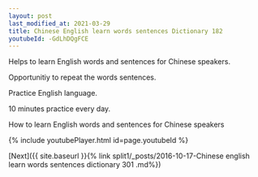 ```yaml
---
layout: post
last_modified_at: 2021-03-29
title: Chinese English learn words sentences Dictionary 182 
youtubeId: -GdLhDQgFCE
---
```

 
 
Helps to learn English words and sentences for Chinese speakers.

Opportunitiy to repeat the words sentences. 

Practice English language. 
 
10 minutes practice every day. 
 
How to learn English words and sentences for Chinese speakers 
 
{% include youtubePlayer.html id=page.youtubeId %}
 
 
[Next]({{ site.baseurl }}{% link  split1/_posts/2016-10-17-Chinese english learn words sentences dictionary 301 .md%})
 
